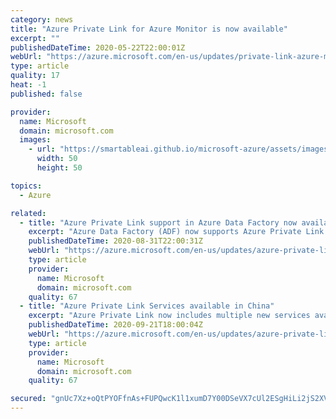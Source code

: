 ```yaml
---
category: news
title: "Azure Private Link for Azure Monitor is now available"
excerpt: ""
publishedDateTime: 2020-05-22T22:00:01Z
webUrl: "https://azure.microsoft.com/en-us/updates/private-link-azure-monitor-is-now-available/"
type: article
quality: 17
heat: -1
published: false

provider:
  name: Microsoft
  domain: microsoft.com
  images:
    - url: "https://smartableai.github.io/microsoft-azure/assets/images/organizations/microsoft.com-50x50.jpg"
      width: 50
      height: 50

topics:
  - Azure

related:
  - title: "Azure Private Link support in Azure Data Factory now available"
    excerpt: "Azure Data Factory (ADF) now supports Azure Private Link. "
    publishedDateTime: 2020-08-31T22:00:31Z
    webUrl: "https://azure.microsoft.com/en-us/updates/azure-private-link-support-in-azure-data-factory-now-available/"
    type: article
    provider:
      name: Microsoft
      domain: microsoft.com
    quality: 67
  - title: "Azure Private Link Services available in China"
    excerpt: "Azure Private Link now includes multiple new services available in all China Regions"
    publishedDateTime: 2020-09-21T18:00:04Z
    webUrl: "https://azure.microsoft.com/en-us/updates/azure-private-link-partner-services-now-generally-available-in-china/"
    type: article
    provider:
      name: Microsoft
      domain: microsoft.com
    quality: 67

secured: "gnUc7Xz+oQtPYOFfnAs+FUPQwcK1l1xumD7Y00DSeVX7cUl2ESgHiLi2jS2XV21eOsuFYd6Mv4WaZIoj51xYAWWaDbASU9ssrYUOAQgvkEPkOj/a109Y6ZQymEsHoTEpucV8lXdSWK21/Ai9TB++tRCN2/V2nN9szTYYvTEswfWgm4idpnG999SDk6SiL0ETW/RzIRsO5erJM/m6NydscfKqidgXJOQfcVOwy1dZT38P7MsD8OQ96lrJd3DrvNRH3FgKk+TCdtCVrQ4qQ8LjFnLg1fIPdWcrfkf6ixAdpQqkuoXybt376OaV+nrEfjWbdAlW5fXTq6YnTvFAkj9TGA==;K/cUHmZi6KGh48KpNk2MLg=="
---
```


